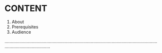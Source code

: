 # CONTENT

1. About
2. Prerequisites
3. Audience


.................................................................................................................................................................
